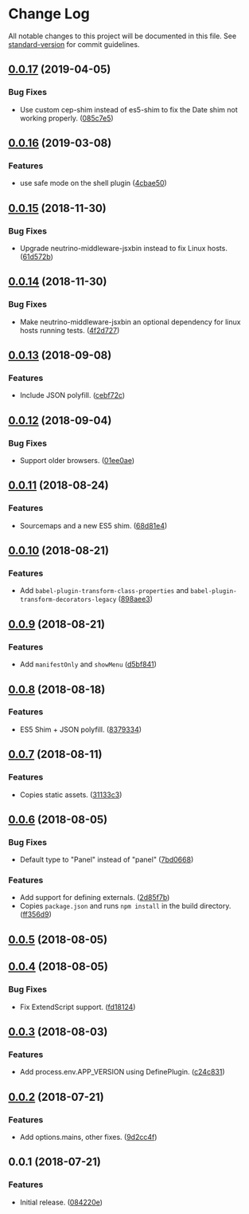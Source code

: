 # Change Log

All notable changes to this project will be documented in this file. See [standard-version](https://github.com/conventional-changelog/standard-version) for commit guidelines.

<a name="0.0.17"></a>
## [0.0.17](https://github.com/sammarks/neutrino-preset-cep/compare/v0.0.16...v0.0.17) (2019-04-05)


### Bug Fixes

* Use custom cep-shim instead of es5-shim to fix the Date shim not working properly. ([085c7e5](https://github.com/sammarks/neutrino-preset-cep/commit/085c7e5))



<a name="0.0.16"></a>
## [0.0.16](https://github.com/sammarks/neutrino-preset-cep/compare/v0.0.15...v0.0.16) (2019-03-08)


### Features

* use safe mode on the shell plugin ([4cbae50](https://github.com/sammarks/neutrino-preset-cep/commit/4cbae50))



<a name="0.0.15"></a>
## [0.0.15](https://github.com/sammarks/neutrino-preset-cep/compare/v0.0.14...v0.0.15) (2018-11-30)


### Bug Fixes

* Upgrade neutrino-middleware-jsxbin instead to fix Linux hosts. ([61d572b](https://github.com/sammarks/neutrino-preset-cep/commit/61d572b))



<a name="0.0.14"></a>
## [0.0.14](https://github.com/sammarks/neutrino-preset-cep/compare/v0.0.13...v0.0.14) (2018-11-30)


### Bug Fixes

* Make neutrino-middleware-jsxbin an optional dependency for linux hosts running tests. ([4f2d727](https://github.com/sammarks/neutrino-preset-cep/commit/4f2d727))



<a name="0.0.13"></a>
## [0.0.13](https://github.com/sammarks/neutrino-preset-cep/compare/v0.0.12...v0.0.13) (2018-09-08)


### Features

* Include JSON polyfill. ([cebf72c](https://github.com/sammarks/neutrino-preset-cep/commit/cebf72c))



<a name="0.0.12"></a>
## [0.0.12](https://github.com/sammarks/neutrino-preset-cep/compare/v0.0.11...v0.0.12) (2018-09-04)


### Bug Fixes

* Support older browsers. ([01ee0ae](https://github.com/sammarks/neutrino-preset-cep/commit/01ee0ae))



<a name="0.0.11"></a>
## [0.0.11](https://github.com/sammarks/neutrino-preset-cep/compare/v0.0.10...v0.0.11) (2018-08-24)


### Features

* Sourcemaps and a new ES5 shim. ([68d81e4](https://github.com/sammarks/neutrino-preset-cep/commit/68d81e4))



<a name="0.0.10"></a>
## [0.0.10](https://github.com/sammarks/neutrino-preset-cep/compare/v0.0.9...v0.0.10) (2018-08-21)


### Features

* Add `babel-plugin-transform-class-properties` and `babel-plugin-transform-decorators-legacy` ([898aee3](https://github.com/sammarks/neutrino-preset-cep/commit/898aee3))



<a name="0.0.9"></a>
## [0.0.9](https://github.com/sammarks/neutrino-preset-cep/compare/v0.0.8...v0.0.9) (2018-08-21)


### Features

* Add `manifestOnly` and `showMenu` ([d5bf841](https://github.com/sammarks/neutrino-preset-cep/commit/d5bf841))



<a name="0.0.8"></a>
## [0.0.8](https://github.com/sammarks/neutrino-preset-cep/compare/v0.0.7...v0.0.8) (2018-08-18)


### Features

* ES5 Shim + JSON polyfill. ([8379334](https://github.com/sammarks/neutrino-preset-cep/commit/8379334))



<a name="0.0.7"></a>
## [0.0.7](https://github.com/sammarks/neutrino-preset-cep/compare/v0.0.6...v0.0.7) (2018-08-11)


### Features

* Copies static assets. ([31133c3](https://github.com/sammarks/neutrino-preset-cep/commit/31133c3))



<a name="0.0.6"></a>
## [0.0.6](https://github.com/sammarks/neutrino-preset-cep/compare/v0.0.5...v0.0.6) (2018-08-05)


### Bug Fixes

* Default type to "Panel" instead of "panel" ([7bd0668](https://github.com/sammarks/neutrino-preset-cep/commit/7bd0668))


### Features

* Add support for defining externals. ([2d85f7b](https://github.com/sammarks/neutrino-preset-cep/commit/2d85f7b))
* Copies `package.json` and runs `npm install` in the build directory. ([ff356d9](https://github.com/sammarks/neutrino-preset-cep/commit/ff356d9))



<a name="0.0.5"></a>
## [0.0.5](https://github.com/sammarks/neutrino-preset-cep/compare/v0.0.4...v0.0.5) (2018-08-05)



<a name="0.0.4"></a>
## [0.0.4](https://github.com/sammarks/neutrino-preset-cep/compare/v0.0.3...v0.0.4) (2018-08-05)


### Bug Fixes

* Fix ExtendScript support. ([fd18124](https://github.com/sammarks/neutrino-preset-cep/commit/fd18124))



<a name="0.0.3"></a>
## [0.0.3](https://github.com/sammarks/neutrino-preset-cep/compare/v0.0.2...v0.0.3) (2018-08-03)


### Features

* Add process.env.APP_VERSION using DefinePlugin. ([c24c831](https://github.com/sammarks/neutrino-preset-cep/commit/c24c831))



<a name="0.0.2"></a>
## [0.0.2](https://github.com/sammarks/neutrino-preset-cep/compare/v0.0.1...v0.0.2) (2018-07-21)


### Features

* Add options.mains, other fixes. ([9d2cc4f](https://github.com/sammarks/neutrino-preset-cep/commit/9d2cc4f))



<a name="0.0.1"></a>
## 0.0.1 (2018-07-21)


### Features

* Initial release. ([084220e](https://github.com/sammarks/neutrino-preset-cep/commit/084220e))
